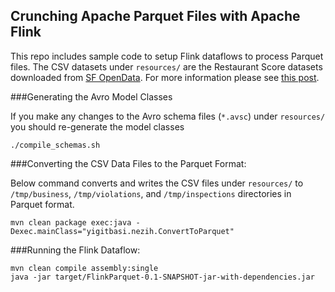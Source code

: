 Crunching Apache Parquet Files with Apache Flink
-------------------------------------------------

This repo includes sample code to setup Flink dataflows to process Parquet files.
The CSV datasets under `resources/` are the Restaurant Score datasets downloaded from
[SF OpenData](https://data.sfgov.org). For more information please see [this post](https://medium.com/@istanbul_techie/crunching-parquet-files-with-apache-flink-200bec90d8a7).

###Generating the Avro Model Classes

If you make any changes to the Avro schema files (`*.avsc`) under `resources/` you should re-generate the model classes

```
./compile_schemas.sh
```

###Converting the CSV Data Files to the Parquet Format:

Below command converts and writes the CSV files under `resources/` to `/tmp/business`, `/tmp/violations`, and `/tmp/inspections` directories in Parquet format.

```
mvn clean package exec:java -Dexec.mainClass="yigitbasi.nezih.ConvertToParquet"
```

###Running the Flink Dataflow:


```
mvn clean compile assembly:single
java -jar target/FlinkParquet-0.1-SNAPSHOT-jar-with-dependencies.jar
```